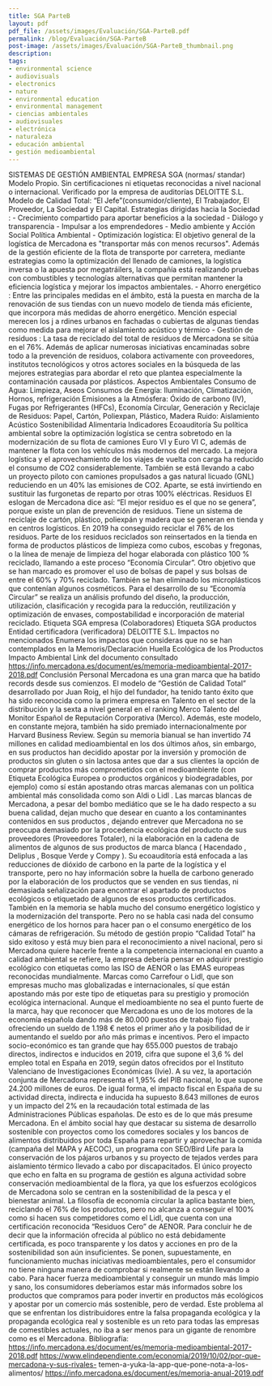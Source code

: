 ```yaml
---
title: SGA ParteB
layout: pdf
pdf_file: /assets/images/Evaluación/SGA-ParteB.pdf
permalink: /blog/Evaluación/SGA-ParteB
post-image: /assets/images/Evaluación/SGA-ParteB_thumbnail.png
description:
tags:
- environmental science
- audiovisuals
- electronics
- nature
- environmental education
- environmental management
- ciencias ambientales
- audiovisuales
- electrónica
- naturaleza
- educación ambiental
- gestión medioambiental
---
```


SISTEMAS DE GESTIÓN AMBIENTAL EMPRESA SGA (normas/ standar) Modelo Propio. Sin certificaciones ni etiquetas reconocidas a nivel nacional o internacional. Verificado por la empresa de auditorías DELOITTE S.L. Modelo de Calidad Total: “El Jefe”(consumidor/cliente), El Trabajador, El Proveedor, La Sociedad y El Capital. Estrategias dirigidas hacia la Sociedad : - Crecimiento compartido para aportar beneficios a la sociedad - Diálogo y transparencia - Impulsar a los emprendedores - Medio ambiente y Acción Social Política Ambiental - Optimización logística: El objetivo general de la logística de Mercadona es "transportar más con menos recursos". Además de la gestión eficiente de la flota de transporte por carretera, mediante estrategias como la optimización del llenado de camiones, la logística inversa o la apuesta por megatráilers, la compañía está realizando pruebas con combustibles y tecnologías alternativas que permitan mantener la eficiencia logística y mejorar los impactos ambientales. - Ahorro energético : Entre las principales medidas en el ámbito, está la puesta en marcha de la renovación de sus tiendas con un nuevo modelo de tienda más eficiente, que incorpora más medidas de ahorro energético. Mención especial merecen los j a rdines urbanos en fachadas o cubiertas de algunas tiendas como medida para mejorar el aislamiento acústico y térmico - Gestión de residuos : La tasa de reciclado del total de residuos de Mercadona se sitúa en el 76%. Además de aplicar numerosas iniciativas encaminadas sobre todo a la prevención de residuos, colabora activamente con proveedores, institutos tecnológicos y otros actores sociales en la búsqueda de las mejores estrategias para abordar el reto que plantea especialmente la contaminación causada por plásticos. Aspectos Ambientales Consumo de Agua: Limpieza, Aseos Consumos de Energía: Iluminación, Climatización, Hornos, refrigeración Emisiones a la Atmósfera: Óxido de carbono (IV), Fugas por Refrigerantes (HFCs), Economía Circular, Generación y Reciclaje de Residuos: Papel, Cartón, Poliexpan, Plástico, Madera Ruido: Aislamiento Acústico Sostenibilidad Alimentaria Indicadores Ecoauditoría Su política ambiental sobre la optimización logística se centra sobretodo en la modernización de su flota de camiones Euro VI y Euro VI C, además de mantener la flota con los vehículos más modernos del mercado. La mejora logística y el aprovechamiento de los viajes de vuelta con carga ha reducido el consumo de CO2 considerablemente. También se está llevando a cabo un proyecto piloto con camiones propulsados a gas natural licuado (GNL) reduciendo en un 40% las emisiones de CO2. Aparte, se está invirtiendo en sustituir las furgonetas de reparto por otras 100% eléctricas. Residuos El eslogan de Mercadona dice así: “El mejor residuo es el que no se genera”, porque existe un plan de prevención de residuos. Tiene un sistema de reciclaje de cartón, plástico, poliexpán y madera que se generan en tienda y en centros logísticos. En 2019 ha conseguido reciclar el 76% de los residuos. Parte de los residuos reciclados son reinsertados en la tienda en forma de productos plásticos de limpieza como cubos, escobas y fregonas, o la línea de menaje de limpieza del hogar elaborada con plástico 100 % reciclado, llamando a este proceso “Economía Circular”. Otro objetivo que se han marcado es promover el uso de bolsas de papel y sus bolsas de entre el 60% y 70% reciclado. También se han eliminado los microplásticos que contenían algunos cosméticos. Para el desarrollo de su “Economía Circular” se realiza un análisis profundo del diseño, la producción, utilización, clasificación y recogida para la reducción, reutilización y optimización de envases, compostabilidad e incorporación de material reciclado. Etiqueta SGA empresa (Colaboradores) Etiqueta SGA productos Entidad certificadora (verificadora) DELOITTE S.L. Impactos no mencionados Enumera los impactos que consideras que no se han contemplados en la Memoris/Declaración Huella Ecológica de los Productos Impacto Ambiental Link del documento consultado https://info.mercadona.es/document/es/memoria-medioambiental-2017-2018.pdf Conclusión Personal Mercadona es una gran marca que ha batido records desde sus comienzos. El modelo de “Gestión de Calidad Total” desarrollado por Juan Roig, el hijo del fundador, ha tenido tanto éxito que ha sido reconocida como la primera empresa en Talento en el sector de la distribución y la sexta a nivel general en el ranking Merco Talento del Monitor Español de Reputación Corporativa (Merco). Además, este modelo, en constante mejora, también ha sido premiado internacionalmente por Harvard Business Review. Según su memoria bianual se han invertido 74 millones en calidad medioambiental en los dos últimos años, sin embargo, en sus productos han decidido apostar por la inversión y promoción de productos sin gluten o sin lactosa antes que dar a sus clientes la opción de comprar productos más comprometidos con el medioambiente (con Etiqueta Ecológica Europea o productos orgánicos y biodegradables, por ejemplo) como sí están apostando otras marcas alemanas con un política ambiental más consolidada como son Aldi o Lidl . Las marcas blancas de Mercadona, a pesar del bombo mediático que se le ha dado respecto a su buena calidad, dejan mucho que desear en cuanto a los contaminantes contenidos en sus productos , dejando entrever que Mercadona no se preocupa demasiado por la procedencia ecológica del producto de sus proveedores (Proveedores Totaler), ni la elaboración en la cadena de alimentos de algunos de sus productos de marca blanca ( Hacendado , Deliplus , Bosque Verde y Compy ). Su ecoauditoría está enfocada a las reducciones de dióxido de carbono en la parte de la logística y el transporte, pero no hay información sobre la huella de carbono generado por la elaboración de los productos que se venden en sus tiendas, ni demasiada señalización para encontrar el apartado de productos ecológicos o etiquetado de algunos de esos productos certificados. También en la memoria se habla mucho del consumo energético logístico y la modernización del transporte. Pero no se habla casi nada del consumo energético de los hornos para hacer pan o el consumo energético de los cámaras de refrigeración. Su método de gestión propio “Calidad Total” ha sido exitoso y está muy bien para el reconocimiento a nivel nacional, pero si Mercadona quiere hacerle frente a la competencia internacional en cuanto a calidad ambiental se refiere, la empresa debería pensar en adquirir prestigio ecológico con etiquetas como las ISO de AENOR o las EMAS europeas reconocidas mundialmente. Marcas como Carrefour o Lidl, que son empresas mucho mas globalizadas e internacionales, sí que están apostando más por este tipo de etiquetas para su prestigio y promoción ecológica internacional. Aunque el medioambiente no sea el punto fuerte de la marca, hay que reconocer que Mercadona es uno de los motores de la economía española dando más de 80.000 puestos de trabajo fijos, ofreciendo un sueldo de 1.198 € netos el primer año y la posibilidad de ir aumentando el sueldo por año más primas e incentivos. Pero el impacto socio-económico es tan grande que hay 655.000 puestos de trabajo directos, indirectos e inducidos en 2019, cifra que supone el 3,6 % del empleo total en España en 2019, según datos ofrecidos por el Instituto Valenciano de Investigaciones Económicas (Ivie). A su vez, la aportación conjunta de Mercadona representa el 1,95% del PIB nacional, lo que supone 24.200 millones de euros. De igual forma, el impacto fiscal en España de su actividad directa, indirecta e inducida ha supuesto 8.643 millones de euros y un impacto del 2% en la recaudación total estimada de las Administraciones Públicas españolas. De esto es de lo que más presume Mercadona. En el ámbito social hay que destacar su sistema de desarrollo sostenible con proyectos como los comedores sociales y los bancos de alimentos distribuidos por toda España para repartir y aprovechar la comida (campaña del MAPA y AECOC), un programa con SEO/Bird Life para la conservación de los pájaros urbanos y su proyecto de tejados verdes para aislamiento térmico llevado a cabo por discapacitados. El único proyecto que echo en falta en su programa de gestión es alguna actividad sobre conservación medioambiental de la flora, ya que los esfuerzos ecológicos de Mercadona solo se centran en la sostenibilidad de la pesca y el bienestar animal. La filosofía de economía circular la aplica bastante bien, reciclando el 76% de los productos, pero no alcanza a conseguir el 100% como si hacen sus competidores como el Lidl, que cuenta con una certificación reconocida “Residuos Cero” de AENOR. Para concluir he de decir que la información ofrecida al público no está debidamente certificada, es poco transparente y los datos y acciones en pro de la sostenibilidad son aún insuficientes. Se ponen, supuestamente, en funcionamiento muchas iniciativas medioambientales, pero el consumidor no tiene ninguna manera de comprobar si realmente se están llevando a cabo. Para hacer fuerza medioambiental y conseguir un mundo más limpio y sano, los consumidores deberíamos estar más informados sobre los productos que compramos para poder invertir en productos más ecológicos y apostar por un comercio más sostenible, pero de verdad. Este problema al que se enfrentan los distribuidores entre la falsa propaganda ecológica y la propaganda ecológica real y sostenible es un reto para todas las empresas de comestibles actuales, no iba a ser menos para un gigante de renombre como es el Mercadona. Bibliografía: https://info.mercadona.es/document/es/memoria-medioambiental-2017-2018.pdf https://www.elindependiente.com/economia/2019/10/02/por-que-mercadona-y-sus-rivales- temen-a-yuka-la-app-que-pone-nota-a-los-alimentos/ https://info.mercadona.es/document/es/memoria-anual-2019.pdf

